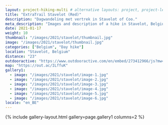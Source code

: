 ```yaml
---
layout: project-hiking-multi # alternative layouts: project, project-left, project-right, project-top
title: "ExtraTrail Stavelot (Red)"
description: "Dagwandeling met vertrek in Stavelot of Coo."
meta_description: "Images and description of a hike in Stavelot, Belgium."
date: 2021-01-17
weight: 10
thumbnail: "/images/2021/stavelot/thumbnail.jpg"
image: "/images/2021/stavelot/thumbnail.jpg"
categories: ["Belgium", "Day hike"]
location: "Stavelot, Belgium"
distance: "23"
outdooractive: "https://www.outdooractive.com/en/embed/273412966/js?mw=false&usr=4imcb1&key=USR-LKA30EGO-EMWGMIS4-4OSSTG7J"
map: "https://out.ac/ILffuK"
gallery1:
  - image: "/images/2021/stavelot/image-1.jpg"
  - image: "/images/2021/stavelot/image-2.jpg"
  - image: "/images/2021/stavelot/image-3.jpg"
  - image: "/images/2021/stavelot/image-4.jpg"
  - image: "/images/2021/stavelot/image-5.jpg"
  - image: "/images/2021/stavelot/image-6.jpg"
locale: "en_BE"
---
```


{% include gallery-layout.html gallery=page.gallery1 columns=2 %}

